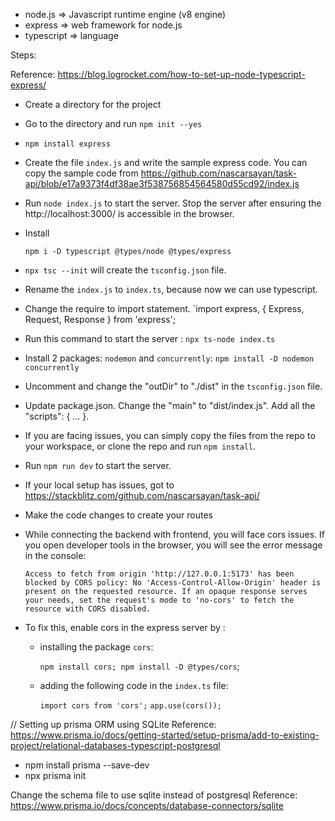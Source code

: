 - node.js => Javascript runtime engine (v8 engine)
- express => web framework for node.js
- typescript => language

Steps:

Reference: https://blog.logrocket.com/how-to-set-up-node-typescript-express/

- Create a directory for the project
- Go to the directory and run `npm init --yes`
- `npm install express`
- Create the file `index.js` and write the sample express code.
You can copy the sample code from https://github.com/nascarsayan/task-api/blob/e17a9373f4df38ae3f538756854564580d55cd92/index.js
- Run `node index.js` to start the server. Stop the server after ensuring the http://localhost:3000/ is accessible in the browser.
- Install

    `npm i -D typescript @types/node @types/express`
- `npx tsc --init` will create the `tsconfig.json` file.
- Rename the `index.js` to `index.ts`, because now we can use typescript.
- Change the require to import statement.
   `import express, { Express, Request, Response } from 'express';
- Run this command to start the server : `npx ts-node index.ts`
- Install 2 packages: `nodemon` and `concurrently`:
    `npm install -D nodemon concurrently`
- Uncomment and change the "outDir" to "./dist" in the `tsconfig.json` file.

- Update package.json.
    Change the "main" to "dist/index.js".
    Add all the "scripts": { ... }.
- If you are facing issues, you can simply copy the files from the repo to your workspace, or clone the repo and run `npm install`.
- Run `npm run dev` to start the server.
- If your local setup has issues, got to https://stackblitz.com/github.com/nascarsayan/task-api/
- Make the code changes to create your routes
- While connecting the backend with frontend, you will face cors issues.
 If you open developer tools in the browser, you will see the error message in the console:
    ```
    Access to fetch from origin 'http://127.0.0.1:5173' has been blocked by CORS policy: No 'Access-Control-Allow-Origin' header is present on the requested resource. If an opaque response serves your needs, set the request's mode to 'no-cors' to fetch the resource with CORS disabled.
    ```
- To fix this, enable cors in the express server by :
    + installing the package `cors`:

        `npm install cors; npm install -D @types/cors`;
    + adding the following code in the `index.ts` file:

        `import cors from 'cors';`
    `app.use(cors());`

// Setting up prisma ORM using SQLite
Reference: https://www.prisma.io/docs/getting-started/setup-prisma/add-to-existing-project/relational-databases-typescript-postgresql

- npm install prisma --save-dev
- npx prisma init

Change the schema file to use sqlite instead of postgresql
Reference: https://www.prisma.io/docs/concepts/database-connectors/sqlite
